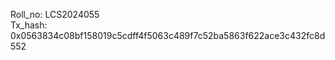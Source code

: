 Roll_no: LCS2024055 <br>
Tx_hash: 0x0563834c08bf158019c5cdff4f5063c489f7c52ba5863f622ace3c432fc8d552 <br>